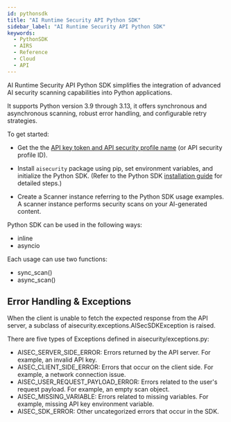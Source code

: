 ```yaml
---
id: pythonsdk
title: "AI Runtime Security API Python SDK"
sidebar_label: "AI Runtime Security API Python SDK"
keywords:
  - PythonSDK
  - AIRS
  - Reference
  - Cloud
  - API
---
```


AI Runtime Security API Python SDK simplifies the integration of advanced AI security scanning capabilities into Python applications.

It supports Python version 3.9 through 3.13, it offers synchronous and asynchronous scanning, robust error handling, and configurable retry strategies.

To get started:

* Get the the [API key token and API security profile name](https://docs.paloaltonetworks.com/ai-runtime-security/administration/prevent-network-security-threats/api-intercept-create-configure-security-profile) (or API security profile ID).

* Install `aisecurity` package using pip, set environment variables, and initialize the Python SDK. (Refer to the Python SDK [installation guide](https://docs.paloaltonetworks.com/ai-runtime-security/activation-and-onboarding/ai-runtime-security-api-intercept-overview/airs-apis-python-sdk) for detailed steps.)

* Create a Scanner instance referring to the Python SDK usage examples.
A scanner instance performs security scans on your AI-generated content.

Python SDK can be used in the following ways:

* inline
* asyncio

Each usage can use two functions:

* sync_scan()
* async_scan()

## Error Handling & Exceptions

When the client is unable to fetch the expected response from the API server, a subclass of aisecurity.exceptions.AISecSDKException is raised.

There are five types of Exceptions defined in aisecurity/exceptions.py:

* AISEC_SERVER_SIDE_ERROR: Errors returned by the API server. For example, an invalid API key.
* AISEC_CLIENT_SIDE_ERROR: Errors that occur on the client side. For example, a network connection issue.
* AISEC_USER_REQUEST_PAYLOAD_ERROR: Errors related to the user's request payload. For example, an empty scan object.
* AISEC_MISSING_VARIABLE: Errors related to missing variables. For example, missing API key environment variable.
* AISEC_SDK_ERROR: Other uncategorized errors that occur in the SDK.
